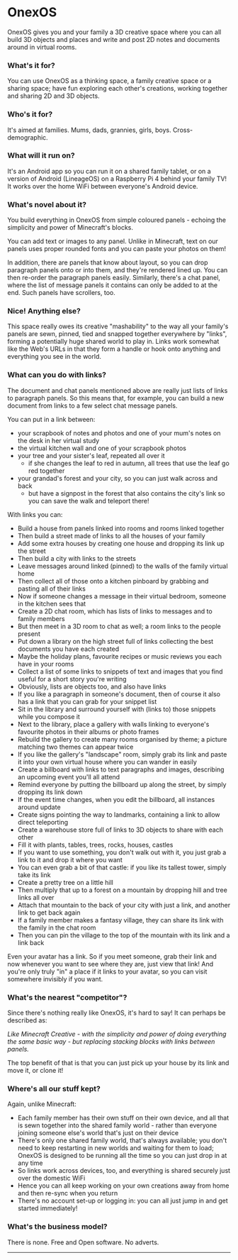 
# OnexOS

OnexOS gives you and your family a 3D creative space where you can all build 3D objects
and places and write and post 2D notes and documents around in virtual rooms.

### What's it for?

You can use OnexOS as a thinking space, a family creative space or a sharing space; have
fun exploring each other's creations, working together and sharing 2D and 3D objects.

### Who's it for?

It's aimed at families. Mums, dads, grannies, girls, boys. Cross-demographic.

### What will it run on?

It's an Android app so you can run it on a shared family tablet, or on a version of
Android (LineageOS) on a Raspberry Pi 4 behind your family TV! It works over the home
WiFi between everyone's Android device.

### What's novel about it?

You build everything in OnexOS from simple coloured panels - echoing the simplicity and
power of Minecraft's blocks.

You can add text or images to any panel. Unlike in Minecraft, text on our panels uses
proper rounded fonts and you can paste your photos on them!

In addition, there are panels that know about layout, so you can drop paragraph panels
onto or into them, and they're rendered lined up. You can then re-order the paragraph
panels easily. Similarly, there's a chat panel, where the list of message panels it
contains can only be added to at the end. Such panels have scrollers, too.

### Nice! Anything else?

This space really owes its creative "mashability" to the way all your family's panels
are sewn, pinned, tied and snapped together everywhere by "links", forming a potentially
huge shared world to play in. Links work somewhat like the Web's URLs in that they form
a handle or hook onto anything and everything you see in the world.

### What can you do with links?

The document and chat panels mentioned above are really just lists of links to paragraph
panels. So this means that, for example, you can build a new document from links to a
few select chat message panels.

You can put in a link between:

 - your scrapbook of notes and photos and one of your mum's notes on the desk in her
   virtual study
 - the virtual kitchen wall and one of your scrapbook photos
 - your tree and your sister's leaf, repeated all over it
    - if she changes the leaf to red in autumn, all trees that use the leaf go red together
 - your grandad's forest and your city, so you can just walk across and back
    - but have a signpost in the forest that also contains the city's link so you can
      save the walk and teleport there!

With links you can:

 - Build a house from panels linked into rooms and rooms linked together
 - Then build a street made of links to all the houses of your family
 - Add some extra houses by creating one house and dropping its link up the street
 - Then build a city with links to the streets
 - Leave messages around linked (pinned) to the walls of the family virtual home
 - Then collect all of those onto a kitchen pinboard by grabbing and pasting all of
   their links
 - Now if someone changes a message in their virtual bedroom, someone in the kitchen
   sees that
 - Create a 2D chat room, which has lists of links to messages and to family members
 - But then meet in a 3D room to chat as well; a room links to the people present
 - Put down a library on the high street full of links collecting the best documents you
   have each created
 - Maybe the holiday plans, favourite recipes or music reviews you each have in your rooms
 - Collect a list of some links to snippets of text and images that you find useful for
   a short story you're writing
 - Obviously, lists are objects too, and also have links
 - If you like a paragraph in someone's document, then of course it also has a link that
   you can grab for your snippet list
 - Sit in the library and surround yourself with (links to) those snippets while you
   compose it
 - Next to the library, place a gallery with walls linking to everyone's favourite
   photos in their albums or photo frames
 - Rebuild the gallery to create many rooms organised by theme; a picture matching two
   themes can appear twice
 - If you like the gallery's "landscape" room, simply grab its link and paste it into
   your own virtual house where you can wander in easily
 - Create a billboard with links to text paragraphs and images, describing an upcoming
   event you'll all attend
 - Remind everyone by putting the billboard up along the street, by simply dropping its
   link down
 - If the event time changes, when you edit the billboard, all instances around update
 - Create signs pointing the way to landmarks, containing a link to allow direct teleporting
 - Create a warehouse store full of links to 3D objects to share with each other
 - Fill it with plants, tables, trees, rocks, houses, castles
 - If you want to use something, you don't walk out with it, you just grab a link to it
   and drop it where you want
 - You can even grab a bit of that castle: if you like its tallest tower, simply take
   its link
 - Create a pretty tree on a little hill
 - Then multiply that up to a forest on a mountain by dropping hill and tree links all over
 - Attach that mountain to the back of your city with just a link, and another link to
   get back again
 - If a family member makes a fantasy village, they can share its link with the family
   in the chat room
 - Then you can pin the village to the top of the mountain with its link and a link back

Even your avatar has a link. So if you meet someone, grab their link and now whenever you
want to see where they are, just view that link! And you're only truly "in" a place if
it links to your avatar, so you can visit somewhere invisibly if you want.

### What's the nearest "competitor"?

Since there's nothing really like OnexOS, it's hard to say! It can perhaps be described
as:

_Like Minecraft Creative - with the simplicity and power of doing everything the same
basic way - but replacing stacking blocks with links between panels._

The top benefit of that is that you can just pick up your house by its link and move it,
or clone it!

### Where's all our stuff kept?

Again, unlike Minecraft:

 - Each family member has their own stuff on their own device, and all that is sewn
   together into the shared family world - rather than everyone joining someone else's
   world that's just on their device
 - There's only one shared family world, that's always available; you don't need to keep
   restarting in new worlds and waiting for them to load; OnexOS is designed to be
   running all the time so you can just drop in at any time
 - So links work across devices, too, and everything is shared securely just over the
   domestic WiFi
 - Hence you can all keep working on your own creations away from home and then re-sync
   when you return
 - There's no account set-up or logging in: you can all just jump in and get started
   immediately!

### What's the business model?

There is none. Free and Open software. No adverts.

____________________________________




